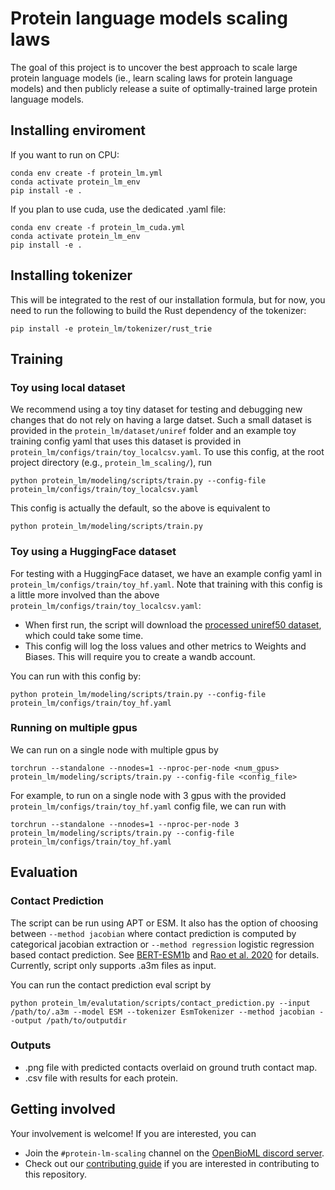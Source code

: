 Protein language models scaling laws
==============

The goal of this project is to uncover the best approach to scale large protein language models (ie., learn scaling laws for protein language models) and then publicly release a suite of optimally-trained large protein language models.

## Installing enviroment

If you want to run on CPU:
```
conda env create -f protein_lm.yml
conda activate protein_lm_env
pip install -e .
```

If you plan to use cuda, use the dedicated .yaml file:
```
conda env create -f protein_lm_cuda.yml
conda activate protein_lm_env
pip install -e .
```


## Installing tokenizer

This will be integrated to the rest of our installation formula, but for now, you need to run the following to build the Rust dependency of the tokenizer:

```
pip install -e protein_lm/tokenizer/rust_trie
```

## Training

### Toy using local dataset

We recommend using a toy tiny dataset for testing and debugging new changes that do not rely on having a large datset. Such a small dataset is provided in the `protein_lm/dataset/uniref` folder and an example toy training config yaml that uses this dataset is provided in `protein_lm/configs/train/toy_localcsv.yaml`. To use this config, at the root project directory (e.g., `protein_lm_scaling/`), run

```
python protein_lm/modeling/scripts/train.py --config-file protein_lm/configs/train/toy_localcsv.yaml
```

This config is actually the default, so the above is equivalent to

```
python protein_lm/modeling/scripts/train.py
```

### Toy using a HuggingFace dataset

For testing with a HuggingFace dataset, we have an example config yaml in `protein_lm/configs/train/toy_hf.yaml`. Note that training with this config is a little more involved than the above `protein_lm/configs/train/toy_localcsv.yaml`:

* When first run, the script will download the [processed uniref50 dataset](https://huggingface.co/datasets/zpn/uniref50), which could take some time.
* This config will log the loss values and other metrics to Weights and Biases. This will require you to create a wandb account.

You can run with this config by:

```
python protein_lm/modeling/scripts/train.py --config-file protein_lm/configs/train/toy_hf.yaml
```

### Running on multiple gpus

We can run on a single node with multiple gpus by

```
torchrun --standalone --nnodes=1 --nproc-per-node <num_gpus> protein_lm/modeling/scripts/train.py --config-file <config_file>
```

For example, to run on a single node with 3 gpus with the provided `protein_lm/configs/train/toy_hf.yaml` config file, we can run with

```
torchrun --standalone --nnodes=1 --nproc-per-node 3 protein_lm/modeling/scripts/train.py --config-file protein_lm/configs/train/toy_hf.yaml
```
## Evaluation

### Contact Prediction

The script can be run using APT or ESM. It also has the option of choosing between `--method jacobian` where contact prediction is computed by categorical jacobian extraction or `--method regression` logistic regression based contact prediction. See [BERT-ESM1b](https://github.com/sokrypton/algosb_2021/blob/main/BERT_esm1b.ipynb) and [Rao et al. 2020](https://doi.org/10.1101/2020.12.15.422761) for details. Currently, script only supports .a3m files as input. 

You can run the contact prediction eval script by
```
python protein_lm/evalutation/scripts/contact_prediction.py --input /path/to/.a3m --model ESM --tokenizer EsmTokenizer --method jacobian --output /path/to/outputdir
```
### Outputs
* .png file with predicted contacts overlaid on ground truth contact map.
* .csv file with results for each protein.

## Getting involved
Your involvement is welcome! If you are interested, you can 
- Join the `#protein-lm-scaling` channel on the [OpenBioML discord server](https://discord.com/invite/GgDBFP8ZEt).
- Check out our [contributing guide](docs/CONTRIBUTING.md) if you are interested in contributing to this repository.
